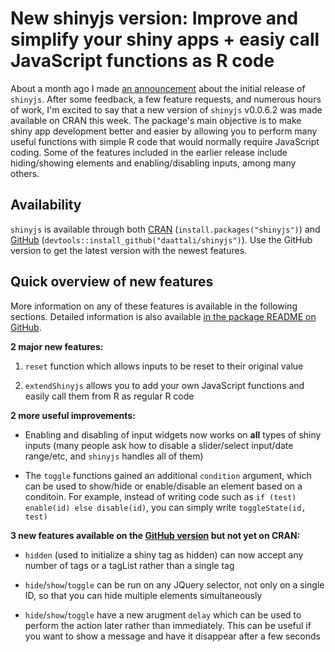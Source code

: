 # New shinyjs version: Improve and simplify your shiny apps + easiy call JavaScript functions as R code

About a month ago I made [an announcement](http://deanattali.com/2015/04/23/shinyjs-r-package/) about the initial release of `shinyjs`. After some feedback, a few feature requests, and numerous hours of work, I'm excited to say that a new version of `shinyjs` v0.0.6.2 was made available on CRAN this week. The package's main objective is to make shiny app development better and easier by allowing you to perform many useful functions with simple R code that would normally require JavaScript coding. Some of the features included in the earlier release include hiding/showing elements and enabling/disabling inputs, among many others. 

## Availability

`shinyjs` is available through both [CRAN](http://cran.r-project.org/web/packages/shinyjs/)
(`install.packages("shinyjs")`) and [GitHub](https://github.com/daattali/shinyjs)
(`devtools::install_github("daattali/shinyjs")`). Use the GitHub version to get the latest version with the newest features.

## Quick overview of new features

More information on any of these features is available in the following sections. Detailed information is also available [in the package README on GitHub](https://github.com/daattali/shinyjs#readme).

**2 major new features:**

1. `reset` function which allows inputs to be reset to their original value

2. `extendShinyjs` allows you to add your own JavaScript functions and easily call them from R as regular R code

**2 more useful improvements:**

- Enabling and disabling of input widgets now works on **all** types of shiny inputs (many people ask how to disable a slider/select input/date range/etc, and `shinyjs` handles all of them)

- The `toggle` functions gained an additional `condition` argument, which can be used to show/hide or enable/disable an element based on a conditoin. For example, instead of writing code such as `if (test) enable(id) else disable(id)`, you can simply write `toggleState(id, test)`

**3 new features available on the [GitHub version](https://github.com/daattali/shinyjs) but not yet on CRAN:**

- `hidden` (used to initialize a shiny tag as hidden) can now accept any number of tags or a tagList rather than a single tag

- `hide`/`show`/`toggle` can be run on any JQuery selector, not only on a single ID, so that you can hide multiple elements simultaneously 

- `hide`/`show`/`toggle` have a new arugment `delay` which can be used to perform the action later rather than immediately. This can be useful if you want to show a message and have it disappear after a few seconds


